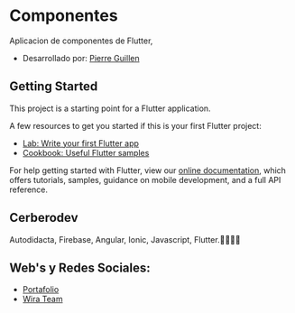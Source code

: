 # Componentes

Aplicacion de componentes de Flutter,

- Desarrollado por: [Pierre Guillen](https://cerbero.dev) 


## Getting Started

This project is a starting point for a Flutter application.

A few resources to get you started if this is your first Flutter project:

- [Lab: Write your first Flutter app](https://flutter.dev/docs/get-started/codelab)
- [Cookbook: Useful Flutter samples](https://flutter.dev/docs/cookbook)

For help getting started with Flutter, view our 
[online documentation](https://flutter.dev/docs), which offers tutorials, 
samples, guidance on mobile development, and a full API reference.

## Cerberodev

Autodidacta, Firebase, Angular, Ionic, Javascript, Flutter.💙👨🏾‍💻 

## Web's y Redes Sociales: 

- [Portafolio](https://cerbero.dev)  
- [Wira Team](https://wirateam.dev) 

